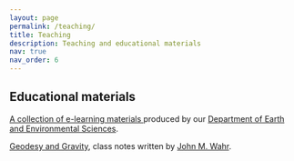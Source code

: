 ```yaml
---
layout: page
permalink: /teaching/
title: Teaching
description: Teaching and educational materials
nav: true
nav_order: 6
---
```

## Educational materials

<a href="https://www.ees.cuhk.edu.hk/resources/e-learning/"> A collection of e-learning materials </a> produced by our <a href="https://www.ees.cuhk.edu.hk/"> Department of Earth and Environmental Sciences</a>.

[Geodesy and Gravity](/assets/pdf/Wahr_Geodesy.pdf), class notes written by <a href="http://www.johnwahr.com"> John M. Wahr</a>.
